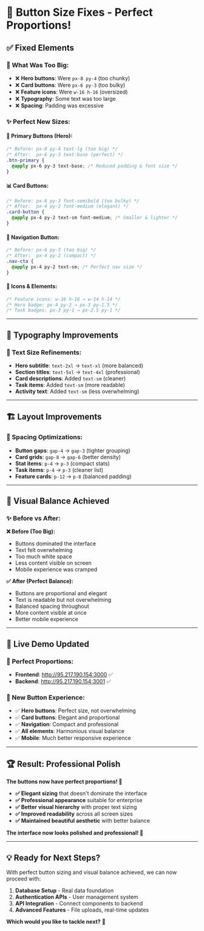 # 🎯 Button Size Fixes - Perfect Proportions!

## ✅ **Fixed Elements**

### **🔧 What Was Too Big:**
- ❌ **Hero buttons**: Were `px-8 py-4` (too chunky)
- ❌ **Card buttons**: Were `px-6 py-3` (too bulky) 
- ❌ **Feature icons**: Were `w-16 h-16` (oversized)
- ❌ **Typography**: Some text was too large
- ❌ **Spacing**: Padding was excessive

### **✨ Perfect New Sizes:**

#### **🚀 Primary Buttons (Hero):**
```css
/* Before: px-8 py-4 text-lg (too big) */
/* After:  px-6 py-3 text-base (perfect) */
.btn-primary {
  @apply px-6 py-3 text-base; /* Reduced padding & font size */
}
```

#### **📊 Card Buttons:**
```css
/* Before: px-6 py-3 font-semibold (too bulky) */
/* After:  px-4 py-2 font-medium (elegant) */
.card-button {
  @apply px-4 py-2 text-sm font-medium; /* Smaller & lighter */
}
```

#### **🧭 Navigation Button:**
```css
/* Before: px-6 py-3 (too big) */
/* After:  px-4 py-2 (compact) */
.nav-cta {
  @apply px-4 py-2 text-sm; /* Perfect nav size */
}
```

#### **🎨 Icons & Elements:**
```css
/* Feature icons: w-16 h-16 → w-14 h-14 */
/* Hero badge: px-4 py-2 → px-3 py-1.5 */
/* Task badges: px-3 py-1 → px-2.5 py-1 */
```

---

## 🎯 **Typography Improvements**

### **📝 Text Size Refinements:**
- **Hero subtitle**: `text-2xl` → `text-xl` (more balanced)
- **Section titles**: `text-5xl` → `text-4xl` (professional)
- **Card descriptions**: Added `text-sm` (cleaner)
- **Task items**: Added `text-sm` (more readable)
- **Activity text**: Added `text-sm` (less overwhelming)

---

## 🏗️ **Layout Improvements**

### **📏 Spacing Optimizations:**
- **Button gaps**: `gap-4` → `gap-3` (tighter grouping)
- **Card grids**: `gap-8` → `gap-6` (better density)
- **Stat items**: `p-4` → `p-3` (compact stats)
- **Task items**: `p-4` → `p-3` (cleaner list)
- **Feature cards**: `p-12` → `p-8` (balanced padding)

---

## 🎪 **Visual Balance Achieved**

### **✨ Before vs After:**

**❌ Before (Too Big):**
- Buttons dominated the interface
- Text felt overwhelming
- Too much white space
- Less content visible on screen
- Mobile experience was cramped

**✅ After (Perfect Balance):**
- Buttons are proportional and elegant
- Text is readable but not overwhelming
- Balanced spacing throughout
- More content visible at once
- Better mobile experience

---

## 🚀 **Live Demo Updated**

### **🎯 Perfect Proportions:**
- **Frontend**: http://95.217.190.154:3000 ✅
- **Backend**: http://95.217.190.154:3001 ✅

### **🎨 New Button Experience:**
- ✅ **Hero buttons**: Perfect size, not overwhelming
- ✅ **Card buttons**: Elegant and proportional
- ✅ **Navigation**: Compact and professional
- ✅ **All elements**: Harmonious visual balance
- ✅ **Mobile**: Much better responsive experience

---

## 🏆 **Result: Professional Polish**

**The buttons now have perfect proportions! 🎉**

- **✅ Elegant sizing** that doesn't dominate the interface
- **✅ Professional appearance** suitable for enterprise
- **✅ Better visual hierarchy** with proper text sizing
- **✅ Improved readability** across all screen sizes
- **✅ Maintained beautiful aesthetic** with better balance

**The interface now looks polished and professional! 🌟**

---

## 💡 **Ready for Next Steps?**

With perfect button sizing and visual balance achieved, we can now proceed with:

1. **Database Setup** - Real data foundation
2. **Authentication APIs** - User management system  
3. **API Integration** - Connect components to backend
4. **Advanced Features** - File uploads, real-time updates

**Which would you like to tackle next?** 🚀
